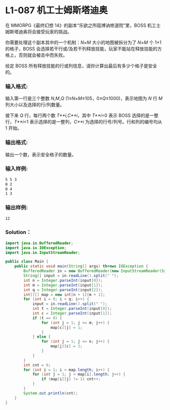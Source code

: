 # L1-087 机工士姆斯塔迪奥

在 MMORPG《最终幻想 14》的副本“乐欲之所瓯博讷修道院”里，BOSS 机工士姆斯塔迪奥将会接受玩家的挑战。

你需要处理这个副本其中的一个机制：*N*×*M* 大小的地图被拆分为了 *N*×*M* 个 1×1 的格子，BOSS 会选择若干行或/及若干列释放技能，玩家不能站在释放技能的方格上，否则就会被击中而失败。

给定 BOSS 所有释放技能的行或列信息，请你计算出最后有多少个格子是安全的。

### 输入格式:

输入第一行是三个整数 _N_,_M_,_Q_ (1≤*N*×*M*≤105，0≤*Q*≤1000)，表示地图为 _N_ 行 _M_ 列大小以及选择的行/列数量。

接下来 _Q_ 行，每行两个数 _T\*\*i_,_C\*\*i_，其中 _T\*\*i_=0 表示 BOSS 选择的是一整行，_T\*\*i_=1 表示选择的是一整列，_C\*\*i_ 为选择的行号/列号。行和列的编号均从 1 开始。

### 输出格式:

输出一个数，表示安全格子的数量。

### 输入样例:

```tex
5 5 3
0 2
0 4
1 3
```

### 输出样例:

```tex
12
```

### Solution：

```java
import java.io.BufferedReader;
import java.io.IOException;
import java.io.InputStreamReader;

public class Main {
    public static void main(String[] args) throws IOException {
        BufferedReader in = new BufferedReader(new InputStreamReader(System.in));
        String[] input = in.readLine().split(" ");
        int n = Integer.parseInt(input[0]);
        int m = Integer.parseInt(input[1]);
        int q = Integer.parseInt(input[2]);
        int[][] map = new int[n + 1][m + 1];
        for (int i = 0; i < q; i++) {
            input = in.readLine().split(" ");
            int t = Integer.parseInt(input[0]);
            int c = Integer.parseInt(input[1]);
            if (t == 0) {
                for (int j = 1; j <= m; j++) {
                    map[c][j] = 1;
                }
            } else {
                for (int j = 1; j <= n; j++) {
                    map[j][c] = 1;
                }
            }
        }
        int cnt = 0;
        for (int i = 1; i < map.length; i++) {
            for (int j = 1; j < map[i].length; j++) {
                if (map[i][j] != 1) cnt++;
            }
        }
        System.out.println(cnt);
    }
}
```
